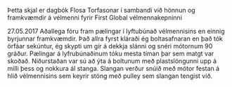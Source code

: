 Þetta skjal er dagbók Flosa Torfasonar í sambandi við hönnun og framkvæmdir á vélmenni fyrir First Global vélmennakepninni

  27.05.2017 Aðallega fóru fram pælingar í lyftubúnað vélmennisins en einnig byrjunnar framkvæmdir. Það allra fyrst kláraði ég boltasafnaran en það tók örfáar sekúntur, ég skypti um gír á dekkja slánni og snéri mótornum 90 gráður. Pælingar á lyfrubúnaðinum tóku mesta tíman þar sem matgt var skoðað. Niðurstaðan var sú að ýta á boltunum með plastslöngunni upp á milli þess og nokkura ál stanga. Slangan verður snúið með mótor festan á hlið vélmennisins sem keyrir stöng með pulley sem slangan tengist við.
